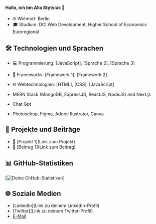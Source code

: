 #### Hallo, ich bin Alla Stytsiuk 👋

- 🌐 Wohnort: Berlin
- 🎓 Studium: DCI Web Development, Higher School of Economics Euroregional


## 🛠️ Technologien und Sprachen

- 💻 Programmierung: [JavaScript], [Sprache 2], [Sprache 3]
- 🚀 Frameworks: [Framework 1], [Framework 2]
- 🌐 Webtechnologien: [HTML], [CSS], [JavaScript]


- MERN Stack (MongoDB, ExpressJS, ReactJS, NodeJS) and Next.js
- Chat Gpt
- Photoschop, Figma, Adobe Ilustrator, Canva

## 📌 Projekte und Beiträge

- 🚀 [Projekt 1](Link zum Projekt)
- 🌟 [Beitrag 1](Link zum Beitrag)

## 📊 GitHub-Statistiken

[![Deine GitHub-Statistiken](https://github-readme-stats.vercel.app/api?username=AllaStytsiuk)]

## 🌐 Soziale Medien

- [LinkedIn](Link zu deinem LinkedIn-Profil)
- [Twitter](Link zu deinem Twitter-Profil)
- [E-Mail](deine@mail.com)











